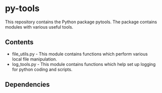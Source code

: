 py-tools
========

This repository contains the Python package pytools. The package contains modules with various useful tools.

Contents
--------
- file_utils.py - This module contains functions which perform various local file manipulation.
- log_tools.py - This module contains functions which help set up logging for python coding and scripts.

Dependencies
------------
